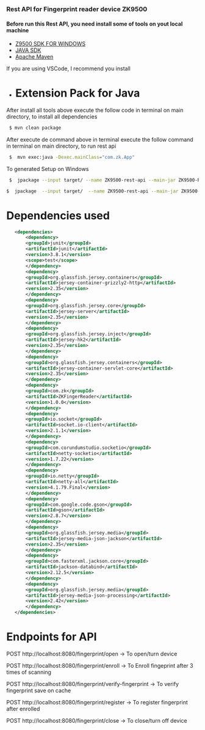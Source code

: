 ### Rest API for  Fingerprint reader device ZK9500

#### Before run this Rest API, you need install some of tools on yout local machine
* [Z9500 SDK FOR WINDOWS](https://server.zkteco.eu/ddfb/zkfinger_sdk_v10.0-windows-lite-zk9500.zip)
* [JAVA SDK](https://www.oracle.com/java/technologies/downloads/)
* [Apache Maven](https://maven.apache.org/download.cgi) 


If you are using VSCode, I recommend you install

* # Extension Pack for Java

After install all tools above execute the follow code in terminal on main directory, to install all dependencies

```bash
 $ mvn clean package
```

After execute de command above in terminal execute the follow command  in terminal on main directory, to run rest api


```bash
 $  mvn exec:java -Dexec.mainClass="com.zk.App"
```


To generated Setup on Windows

```bash
 $  jpackage --input target/ --name ZK9500-rest-api --main-jar ZK9500-REST-API.jar --main-class com.zk.App --type msi/exe --dest target/msi -UI
 ```
 ```bash
 $  jpackage  --input target/  --name ZK9500-rest-api --main-jar ZK9500-REST-API.jar --main-class com.zk.App --type exe  --dest target/exe --win-console Without UI
```
# Dependencies used
 ```xml
    <dependencies>
        <dependency>
        <groupId>junit</groupId>
        <artifactId>junit</artifactId>
        <version>3.8.1</version>
        <scope>test</scope>
        </dependency>
        <dependency>
        <groupId>org.glassfish.jersey.containers</groupId>
        <artifactId>jersey-container-grizzly2-http</artifactId>
        <version>2.35</version>
        </dependency>
        <dependency>
        <groupId>org.glassfish.jersey.core</groupId>
        <artifactId>jersey-server</artifactId>
        <version>2.35</version>
        </dependency>
        <dependency>
        <groupId>org.glassfish.jersey.inject</groupId>
        <artifactId>jersey-hk2</artifactId>
        <version>2.35</version>
        </dependency>
        <dependency>
        <groupId>org.glassfish.jersey.containers</groupId>
        <artifactId>jersey-container-servlet-core</artifactId>
        <version>2.35</version>
        </dependency>
        <dependency>
        <groupId>com.zk</groupId>
        <artifactId>ZKFingerReader</artifactId>
        <version>1.0.0</version>
        </dependency>
        <dependency>
        <groupId>io.socket</groupId>
        <artifactId>socket.io-client</artifactId>
        <version>2.1.1</version>
        </dependency>
        <dependency>
        <groupId>com.corundumstudio.socketio</groupId>
        <artifactId>netty-socketio</artifactId>
        <version>1.7.22</version>
        </dependency>
        <dependency>
        <groupId>io.netty</groupId>
        <artifactId>netty-all</artifactId>
        <version>4.1.79.Final</version>
        </dependency>
        <dependency>
        <groupId>com.google.code.gson</groupId>
        <artifactId>gson</artifactId>
        <version>2.8.7</version>
        </dependency>
        <dependency>
        <groupId>org.glassfish.jersey.media</groupId>
        <artifactId>jersey-media-json-jackson</artifactId>
        <version>2.35</version>
        </dependency>
        <dependency>
        <groupId>com.fasterxml.jackson.core</groupId>
        <artifactId>jackson-databind</artifactId>
        <version>2.12.5</version>
        </dependency>
        <dependency>
        <groupId>org.glassfish.jersey.media</groupId>
        <artifactId>jersey-media-json-processing</artifactId>
        <version>2.42</version>
        </dependency>
    </dependencies>
 ```


# Endpoints for API

POST http://localhost:8080/fingerprint/open -> To open/turn device 

POST http://localhost:8080/fingerprint/enroll -> To Enroll fingeprint after 3 times of scanning 

POST http://localhost:8080/fingerprint/verify-fingerprint -> To verify fingerprint save on cache

POST http://localhost:8080/fingerprint/register -> To register fingerprint after enrolled

POST http://localhost:8080/fingerprint/close -> To close/turn off device


